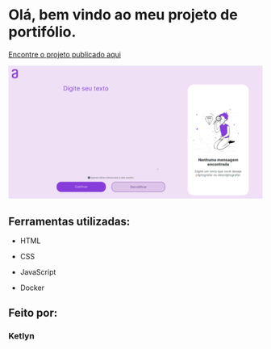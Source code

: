 # Olá, bem vindo ao meu projeto de portifólio.

[Encontre o projeto publicado aqui](https://kety95.github.io/Codificador/)

![image](img/pagina.png)

## Ferramentas utilizadas:

* HTML

* CSS

* JavaScript

* Docker

## Feito por:

### Ketlyn